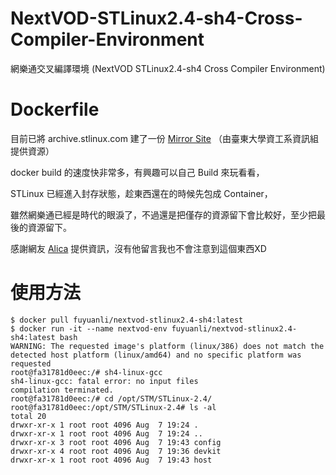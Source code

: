 # NextVOD-STLinux2.4-sh4-Cross-Compiler-Environment
網樂通交叉編譯環境 (NextVOD STLinux2.4-sh4 Cross Compiler Environment)

# Dockerfile

目前已將 archive.stlinux.com 建了一份 [Mirror Site](http://linux.csie.nttu.edu.tw/stlinux/) （由臺東大學資工系資訊組提供資源）

docker build 的速度快非常多，有興趣可以自己 Build 來玩看看，

STLinux 已經進入封存狀態，趁東西還在的時候先包成 Container，

雖然網樂通已經是時代的眼淚了，不過還是把僅存的資源留下會比較好，至少把最後的資源留下。

感謝網友 [Alica](https://becoder.org/nextvod-stlinux-cross-compile/#comment-1969) 提供資訊，沒有他留言我也不會注意到這個東西XD


# 使用方法

```
$ docker pull fuyuanli/nextvod-stlinux2.4-sh4:latest
$ docker run -it --name nextvod-env fuyuanli/nextvod-stlinux2.4-sh4:latest bash
WARNING: The requested image's platform (linux/386) does not match the detected host platform (linux/amd64) and no specific platform was requested
root@fa31781d0eec:/# sh4-linux-gcc
sh4-linux-gcc: fatal error: no input files
compilation terminated.
root@fa31781d0eec:/# cd /opt/STM/STLinux-2.4/
root@fa31781d0eec:/opt/STM/STLinux-2.4# ls -al
total 20
drwxr-xr-x 1 root root 4096 Aug  7 19:24 .
drwxr-xr-x 1 root root 4096 Aug  7 19:24 ..
drwxr-xr-x 3 root root 4096 Aug  7 19:43 config
drwxr-xr-x 4 root root 4096 Aug  7 19:36 devkit
drwxr-xr-x 1 root root 4096 Aug  7 19:43 host
```
